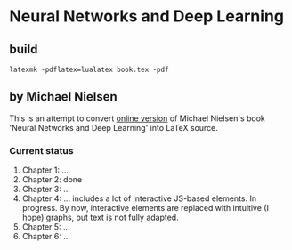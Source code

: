 # Neural Networks and Deep Learning

## build
```
latexmk -pdflatex=lualatex book.tex -pdf
```

## by Michael Nielsen
This is an attempt to convert [online version](http://neuralnetworksanddeeplearning.com) of Michael Nielsen's book 'Neural Networks and Deep Learning' into LaTeX source.

### Current status
1. Chapter 1: ...
2. Chapter 2: done
3. Chapter 3: ...
4. Chapter 4: ... includes a lot of interactive JS-based elements. In progress. By now, interactive elements are replaced with intuitive (I hope) graphs, but text is not fully adapted.
5. Chapter 5: ...
6. Chapter 6: ...
